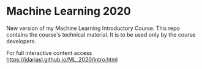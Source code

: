 # Machine Learning 2020
New version of my Machine Learning Introductory Course. This repo contains the course's technical material. It is to be used only by the course developers.


For full interactive content access
https://jdariasl.github.io/ML_2020/intro.html
